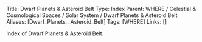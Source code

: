 Title: Dwarf Planets & Asteroid Belt
Type: Index
Parent: WHERE / Celestial & Cosmological Spaces / Solar System / Dwarf Planets & Asteroid Belt
Aliases: [Dwarf_Planets__Asteroid_Belt]
Tags: [WHERE]
Links: []

Index of Dwarf Planets & Asteroid Belt.
